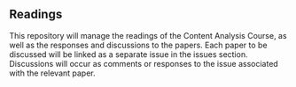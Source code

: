 ## Readings

This repository will manage the readings of the Content Analysis Course, as well as the responses and discussions to the papers. Each paper to be discussed will be linked as a separate issue in the issues section. Discussions will occur as comments or responses to the issue associated with the relevant paper.
